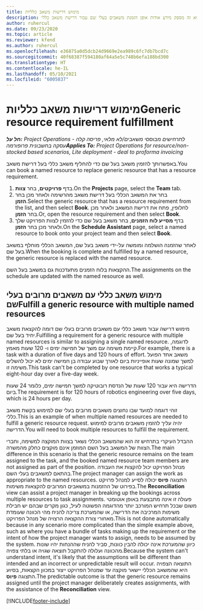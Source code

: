 ```yaml
---
title: מימוש דרישות משאב כלליות
description: נושא זה מספק מידע אודות אופן הזמנת משאבים בעלי שם עבור דרישת משאב כללי.
author: ruhercul
ms.date: 09/23/2020
ms.topic: article
ms.reviewer: kfend
ms.author: ruhercul
ms.openlocfilehash: e36875a0d5dcb24d9669e2ea989c6fc7db7bcd7c
ms.sourcegitcommit: 40f68387f594180af64a5e5c748b6efa188bd300
ms.translationtype: HT
ms.contentlocale: he-IL
ms.lasthandoff: 05/10/2021
ms.locfileid: "6005837"
---
```

# <a name="generic-resource-requirement-fulfillment"></a><span data-ttu-id="31e84-103">מימוש דרישות משאב כלליות</span><span class="sxs-lookup"><span data-stu-id="31e84-103">Generic resource requirement fulfillment</span></span>

<span data-ttu-id="31e84-104">_**חל על:** Project Operations לתרחישים מבוססי משאבים/לא מלאי, פריסה קלה - עסקה בחשבונית פרופורמה_</span><span class="sxs-lookup"><span data-stu-id="31e84-104">_**Applies To:** Project Operations for resource/non-stocked based scenarios, Lite deployment - deal to proforma invoicing_</span></span>

<span data-ttu-id="31e84-105">באפשרותך להזמין משאב בעל שם כדי להחליף משאב כללי בעל דרישת משאב.</span><span class="sxs-lookup"><span data-stu-id="31e84-105">You can book a named resource to replace generic resource that has a resource requirement.</span></span>

1. <span data-ttu-id="31e84-106">בדף **פרויקטים**, בחר **צוות**.</span><span class="sxs-lookup"><span data-stu-id="31e84-106">On the **Projects** page, select the **Team** tab.</span></span>
2. <span data-ttu-id="31e84-107">בחר את המשאב הכללי בעל דרישת משאב מהרשימה ולאחר מכן בחר **הזמן**.</span><span class="sxs-lookup"><span data-stu-id="31e84-107">Select the generic resource that has a resource requirement from the list, and then select **Book**.</span></span> <span data-ttu-id="31e84-108">לחלופין, פתח את דרישת המשאב ולאחר מכן בחר **הזמן**.</span><span class="sxs-lookup"><span data-stu-id="31e84-108">Or, open the resource requirement and then select **Book**.</span></span>
3. <span data-ttu-id="31e84-109">בדף **מסייע לוח הזמנים**, בחר משאב בעל שם כדי להזמין לצוות הפרויקט שלך ולאחר מכן בחר **הזמן**.</span><span class="sxs-lookup"><span data-stu-id="31e84-109">On the **Schedule Assistant** page, select a named resource to book onto your project team and then select **Book**.</span></span>

<span data-ttu-id="31e84-110">לאחר שהזמנה הושלמה ומומשה על-ידי משאב בעל שם, המשאב הכללי מוחלף במשאב בעל שם.</span><span class="sxs-lookup"><span data-stu-id="31e84-110">When the booking is complete and fulfilled by a named resource, the generic resource is replaced with the named resource.</span></span>

<span data-ttu-id="31e84-111">ההקצאות בלוח הזמנים מתעדכנות גם במשאב בעל השם.</span><span class="sxs-lookup"><span data-stu-id="31e84-111">The assignments on the schedule are updated with the named resource as well.</span></span>

## <a name="fulfill-a-generic-resource-with-multiple-named-resources"></a><span data-ttu-id="31e84-112">מימוש משאב כללי עם משאבים מרובים בעלי שם</span><span class="sxs-lookup"><span data-stu-id="31e84-112">Fulfill a generic resource with multiple named resources</span></span>
<span data-ttu-id="31e84-113">מימוש דרישה עבור משאב כללי עם משאבים מרובים בעלי שם דומה להקצאת משאב יחיד בעל שם.</span><span class="sxs-lookup"><span data-stu-id="31e84-113">Fulfilling a requirement for a generic resource with multiple named resources is similar to assigning a single named resource.</span></span> <span data-ttu-id="31e84-114">לדוגמה, קיימת משימה עם משך של חמישה ימים ו- 120 שעות מאמץ.</span><span class="sxs-lookup"><span data-stu-id="31e84-114">For example, there is a task with a duration of five days and 120 hours of effort.</span></span> <span data-ttu-id="31e84-115">משאב אחד הפועל למשך שמונה שעות אופייניות ביום לאורך שבוע עבודה בן חמישה ימים לא יכול להשלים משימה זו.</span><span class="sxs-lookup"><span data-stu-id="31e84-115">This task can't be completed by one resource that works a typical eight-hour day over a five-day week.</span></span> 

<span data-ttu-id="31e84-116">הדרישה היא עבור 120 שעות של הנדסת רובוטיקה למשך חמישה ימים, כלומר 24 שעות ביום.</span><span class="sxs-lookup"><span data-stu-id="31e84-116">The requirement is for 120 hours of robotics engineering over five days, which is 24 hours per day.</span></span>

<span data-ttu-id="31e84-117">זוהי דוגמה למועד שבו נחוצים משאבים מרובים בעלי שם למימוש בקשת משאב כללי.</span><span class="sxs-lookup"><span data-stu-id="31e84-117">This is an example of when multiple named resources are needed to fulfill a generic resource request.</span></span> <span data-ttu-id="31e84-118">יהיה עליך להזמין משאבים מרובים למימוש הדרישה.</span><span class="sxs-lookup"><span data-stu-id="31e84-118">You will need to book multiple resources to fulfill the requirement.</span></span>

<span data-ttu-id="31e84-119">ההבדל העיקרי בתרחיש זה הוא שהמשאב הכללי נשאר בצוות המוקצה למשימה, וחברי הצוות של המשאב בעל השם המוזמן אינם מוקצים כחלק מהמשרה.</span><span class="sxs-lookup"><span data-stu-id="31e84-119">The main difference in this scenario is that the generic resource remains on the team assigned to the task, and the booked named resource team members are not assigned as part of the position.</span></span> <span data-ttu-id="31e84-120">מנהל הפרויקט יכול להקצות את העבודה בהתאם למשאבים בעלי השם.</span><span class="sxs-lookup"><span data-stu-id="31e84-120">The project manager can assign the work as appropriate to the named resources.</span></span> <span data-ttu-id="31e84-121">התצוגה **פיוס** יכולה לסייע למנהל פרויקט בפירוט של ההזמנות במשאבים המרובים להקצאות משימות.</span><span class="sxs-lookup"><span data-stu-id="31e84-121">The **Reconciliation** view can assist a project manager in breaking up the bookings across multiple resources to task assignments.</span></span> <span data-ttu-id="31e84-122">פעולה זו אינה מתבצעת באופן אוטומטי משום שבכל תרחיש המורכב יותר מהדוגמה הפשוטה לעיל, כגון מקרים שבהם יש חבילת משימות המרכיבה את הדרישה, או שהמערכת צריכה להניח מהי הכוונה שעומדת מאחורי צורת ההקצאה הרצויה של מנהל הפרויקט.</span><span class="sxs-lookup"><span data-stu-id="31e84-122">This is not done automatically because in any scenario more complicated than the simple example above, such as where you have a bundle of tasks making up the requirement or the intent of how the project manager wants to assign, needs to be assumed by the system.</span></span> <span data-ttu-id="31e84-123">כיוון שהמערכת אינה יכולה להבין כוונות, סביר להניח שההנחות יהיו שונות מהכוונה ועלולה להתקבל תוצאה שגויה או בלתי צפויה.</span><span class="sxs-lookup"><span data-stu-id="31e84-123">Because the system can't understand intent, it's likely that the assumptions will be different than intended and an incorrect or unpredictable result will occur.</span></span> <span data-ttu-id="31e84-124">התוצאה הצפויה היא שהמשאב הכללי יישאר מוקצה עד שמנהל הפרויקט ייצור במכוון הקצאות, בסיוע התצוגה **פיוס**.</span><span class="sxs-lookup"><span data-stu-id="31e84-124">The predictable outcome is that the generic resource remains assigned until the project manager deliberately creates assignments, with the assistance of the **Reconciliation** view.</span></span>




[!INCLUDE[footer-include](../includes/footer-banner.md)]